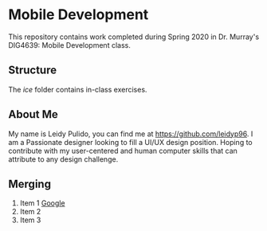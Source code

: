 # Mobile Development
This repository contains work completed during Spring 2020 in Dr. Murray's DIG4639: Mobile Development class.

## Structure
The *ice* folder contains in-class exercises. 

## About Me
My name is Leidy Pulido, you can find me at https://github.com/leidyp96. 
I am a Passionate designer looking to fill a UI/UX design position. Hoping to contribute with my user-centered and human computer skills that can attribute to any design challenge.

## Merging
 1. Item 1 [Google](http://ww.google.com)
 1. Item 2
 1. Item 3
